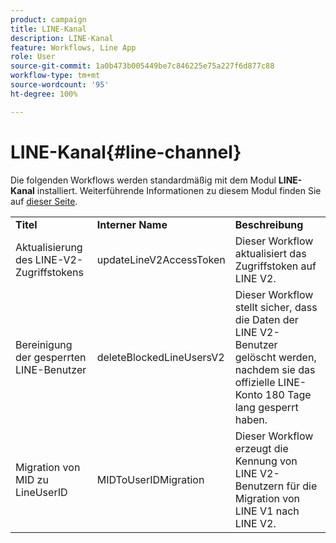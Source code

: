 ```yaml
---
product: campaign
title: LINE-Kanal
description: LINE-Kanal
feature: Workflows, Line App
role: User
source-git-commit: 1a0b473b005449be7c846225e75a227f6d877c88
workflow-type: tm+mt
source-wordcount: '95'
ht-degree: 100%

---
```



# LINE-Kanal{#line-channel}

Die folgenden Workflows werden standardmäßig mit dem Modul **LINE-Kanal** installiert. Weiterführende Informationen zu diesem Modul finden Sie auf [dieser Seite](../../v8/send/line.md).

<table> 
 <tbody> 
  <tr> 
   <td> <strong>Titel</strong><br /> </td> 
   <td> <strong>Interner Name</strong><br /> </td> 
   <td> <strong>Beschreibung</strong><br /> </td> 
  </tr> 
  <tr> 
   <td> <span class="uicontrol">Aktualisierung des LINE-V2-Zugriffstokens</span> <br /> </td> 
   <td> <span class="uicontrol">updateLineV2AccessToken</span> <br /> </td> 
   <td> Dieser Workflow aktualisiert das Zugriffstoken auf LINE V2.<br /> </td> 
  </tr> 
  <tr> 
   <td> <span class="uicontrol">Bereinigung der gesperrten LINE-Benutzer</span> <br /> </td> 
   <td> <span class="uicontrol">deleteBlockedLineUsersV2</span> <br /> </td> 
   <td> Dieser Workflow stellt sicher, dass die Daten der LINE V2-Benutzer gelöscht werden, nachdem sie das offizielle LINE-Konto 180 Tage lang gesperrt haben.<br /> </td> 
  </tr> 
  <tr> 
   <td> <span class="uicontrol">Migration von MID zu LineUserID</span> <br /> </td> 
   <td> <span class="uicontrol">MIDToUserIDMigration</span> <br /> </td> 
   <td> Dieser Workflow erzeugt die Kennung von LINE V2-Benutzern für die Migration von LINE V1 nach LINE V2.<br /> </td> 
  </tr> 
 </tbody> 
</table>

